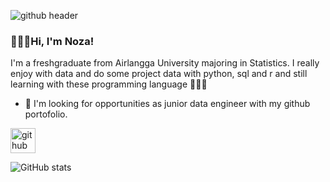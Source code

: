 ![github header](https://user-images.githubusercontent.com/97602896/149167342-7e7bf1ab-cc04-40e2-9207-71305414fcc1.png)
### 🙋🏻‍♀️Hi, I'm Noza!

I'm a freshgraduate from Airlangga University majoring in Statistics. I really enjoy with data and do some project data with python, sql and r and still learning with these programming language 👩🏻‍💻  
- 👀 I'm looking for opportunities as junior data engineer with my github portofolio. 



[<img src='https://cdn.jsdelivr.net/npm/simple-icons@3.0.1/icons/github.svg' alt='github' height='40'>](https://github.com/nozadeasasmina)  

![GitHub stats](https://github-readme-stats.vercel.app/api?username=nozadeasasmina&show_icons=true)  

